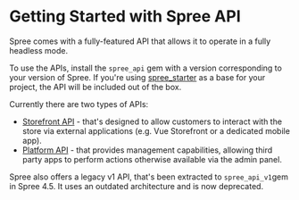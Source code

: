 # Getting Started with Spree API

Spree comes with a fully-featured API that allows it to operate in a fully headless mode.

To use the APIs, install the `spree_api` gem with a version corresponding to your version of Spree. If you're using [spree\_starter](https://github.com/spree/spree\_starter) as a base for your project, the API will be included out of the box.



Currently there are two types of APIs:

* [Storefront API](storefront-api/) - that's designed to allow customers to interact with the store via external applications (e.g. Vue Storefront or a dedicated mobile app).
* [Platform API](platform-api/) - that provides management capabilities, allowing third party apps to perform actions otherwise available via the admin panel.



Spree also offers a legacy v1 API, that's been extracted to `spree_api_v1`gem in Spree 4.5. It uses an outdated architecture and is now deprecated.

